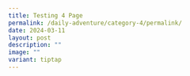 ```yaml
---
title: Testing 4 Page
permalink: /daily-adventure/category-4/permalink/
date: 2024-03-11
layout: post
description: ""
image: ""
variant: tiptap
---
```

<p></p>